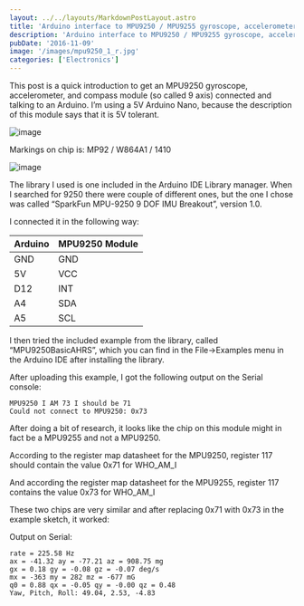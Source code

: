 ```yaml
---
layout: ../../layouts/MarkdownPostLayout.astro
title: 'Arduino interface to MPU9250 / MPU9255 gyroscope, accelerometer, and compass'
description: 'Arduino interface to MPU9250 / MPU9255 gyroscope, accelerometer, and compass'
pubDate: '2016-11-09'
image: '/images/mpu9250_1_r.jpg'
categories: ['Electronics']
---
```


This post is a quick introduction to get an MPU9250 gyroscope,
accelerometer, and compass module (so called 9 axis) connected and
talking to an Arduino. I’m using a 5V Arduino Nano, because the
description of this module says that it is 5V tolerant.

![image](/images/mpu9250_1_r.jpg)

Markings on chip is: MP92 / W864A1 / 1410

![image](/images/mpu9250_2_r.jpg)

The library I used is one included in the Arduino IDE Library manager.
When I searched for 9250 there were couple of different ones, but the
one I chose was called “SparkFun MPU-9250 9 DOF IMU Breakout”, version
1.0.

I connected it in the following way:

| Arduino | MPU9250 Module |
|---------|----------------|
| GND     | GND            |
| 5V      | VCC            |
| D12     | INT            |
| A4      | SDA            |
| A5      | SCL            |

I then tried the included example from the library, called
“MPU9250BasicAHRS”, which you can find in the File-\>Examples menu in
the Arduino IDE after installing the library.

After uploading this example, I got the following output on the Serial
console:

``` ansi
MPU9250 I AM 73 I should be 71
Could not connect to MPU9250: 0x73
```

After doing a bit of research, it looks like the chip on this module
might in fact be a MPU9255 and not a MPU9250.

According to the register map datasheet for the MPU9250, register 117
should contain the value 0x71 for WHO_AM_I

And according the register map datasheet for the MPU9255, register 117
contains the value 0x73 for WHO_AM_I

These two chips are very similar and after replacing 0x71 with 0x73 in
the example sketch, it worked:

Output on Serial:

``` ansi
rate = 225.58 Hz
ax = -41.32 ay = -77.21 az = 908.75 mg
gx = 0.18 gy = -0.08 gz = -0.07 deg/s
mx = -363 my = 282 mz = -677 mG
q0 = 0.88 qx = -0.05 qy = -0.00 qz = 0.48
Yaw, Pitch, Roll: 49.04, 2.53, -4.83
```
